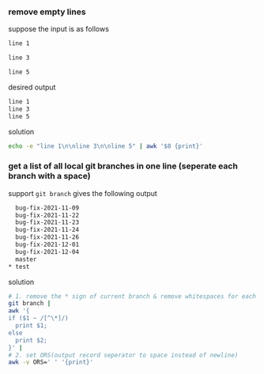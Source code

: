 ### remove empty lines

suppose the input is as follows

```sh
line 1

line 3

line 5
```

desired output

```sh
line 1
line 3
line 5
```

solution

```sh
echo -e "line 1\n\nline 3\n\nline 5" | awk '$0 {print}'
```

### get a list of all local git branches in one line (seperate each branch with a space)

support `git branch` gives the following output

```sh
  bug-fix-2021-11-09
  bug-fix-2021-11-22
  bug-fix-2021-11-23
  bug-fix-2021-11-24
  bug-fix-2021-11-26
  bug-fix-2021-12-01
  bug-fix-2021-12-04
  master
* test
```

solution

```sh
# 1. remove the * sign of current branch & remove whitespaces for each line
git branch | 
awk '{ 
if ($1 ~ /[^\*]/) 
  print $1;
else
  print $2;
}' |
# 2. set ORS(output record seperator to space instead of newline)
awk -v ORS=' ' '{print}'
```

